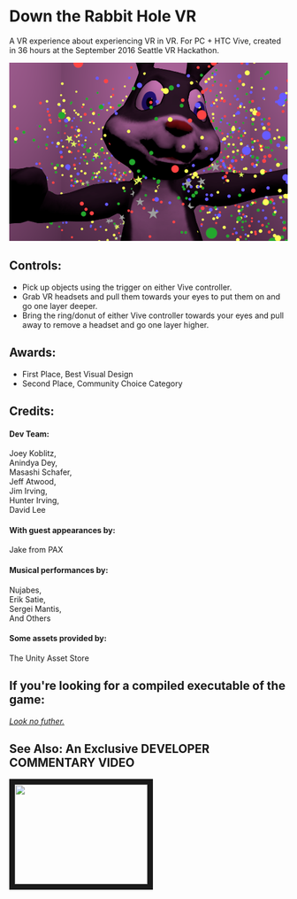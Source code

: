 # Down the Rabbit Hole VR

A VR experience about experiencing VR in VR. For PC + HTC Vive, created in 36 hours at the September 2016 Seattle VR Hackathon.

![Screenshot](bun.png "Image")

Controls:
----------------
* Pick up objects using the trigger on either Vive controller.  
* Grab VR headsets and pull them towards your eyes to put them on and go one layer deeper.  
* Bring the ring/donut of either Vive controller towards your eyes and pull away to remove a headset and go one layer higher.  

Awards:
----------------
* First Place, Best Visual Design
* Second Place, Community Choice Category

Credits:
----------------
#### Dev Team:  
  Joey Koblitz,  
  Anindya Dey,  
  Masashi Schafer,  
  Jeff Atwood,  
  Jim Irving,  
  Hunter Irving,  
  David Lee  
  
#### With guest appearances by:  
  Jake from PAX
  
#### Musical performances by:  
  Nujabes,  
  Erik Satie,  
  Sergei Mantis,  
  And Others  
  
#### Some assets provided by:  
  The Unity Asset Store

If you're looking for a compiled executable of the game:
----------------
  *[Look no futher.](https://drive.google.com/file/d/0B1fOxfGxRccTQXdMSWl3MmE2ckU/view?usp=sharing)*
 
See Also: An Exclusive DEVELOPER COMMENTARY VIDEO
----------------
<a href="http://www.youtube.com/watch?feature=player_embedded&v=y7ogFl4IaFA&feature=youtu.be&t=1596
" target="_blank"><img src="http://img.youtube.com/vi/y7ogFl4IaFA/0.jpg" width="240" height="180" border="10" /></a>
